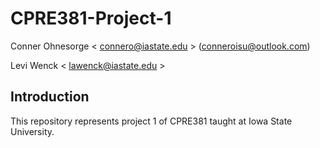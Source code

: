 # CPRE381-Project-1

Conner Ohnesorge < connero@iastate.edu > (conneroisu@outlook.com)

Levi Wenck < lawenck@iastate.edu >

## Introduction

This repository represents project 1 of CPRE381 taught at Iowa State University.
